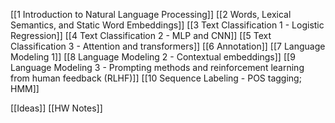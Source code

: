 [[1 Introduction to Natural Language Processing]]
[[2 Words, Lexical Semantics, and Static Word Embeddings]]
[[3 Text Classification 1 - Logistic Regression]]
[[4 Text Classification 2 - MLP and CNN]]
[[5 Text Classification 3 - Attention and transformers]]
[[6 Annotation]]
[[7 Language Modeling 1]]
[[8 Language Modeling 2 - Contextual embeddings]]
[[9  Language Modeling 3 - Prompting methods and reinforcement learning from human feedback (RLHF)]]
[[10  Sequence Labeling - POS tagging; HMM]]

[[Ideas]]
[[HW Notes]]